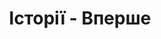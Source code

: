 ---
contentType: stories_settings
title: Історії - Вперше
metaDescription: Історії про все від авторів і читачів вперше
metaKeywords: історії, досвід
tags_title: Історії з тегом {{tag}} - Вперше
tags_metaDescription: Історії з тегом {{tag}}
tags_metaKeywords: Історії, {{tag}}
---